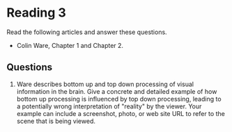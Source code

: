 # Reading 3

Read the following articles and answer these questions.

* Colin Ware, Chapter 1 and Chapter 2.



## Questions

1. Ware describes bottom up and top down processing of visual information in the brain. Give a concrete and detailed example of how bottom up processing is influenced by top down processing, leading to a potentially wrong interpretation of "reality" by the viewer. Your example can include a screenshot, photo, or web site URL to refer to the scene that is being viewed.



